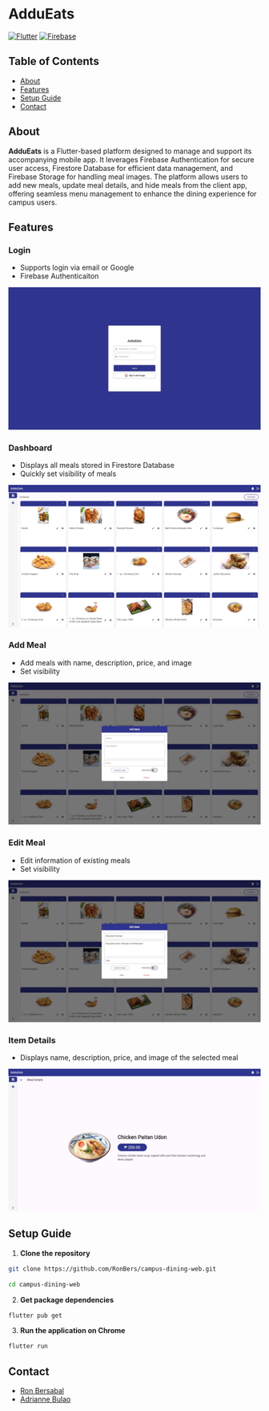 # AdduEats

[![Flutter](https://img.shields.io/badge/Flutter-02569B?style=for-the-badge&logo=flutter)](https://flutter.dev/)
[![Firebase](https://img.shields.io/badge/Firebase-DD2C00?style=for-the-badge&logo=firebase)](https://firebase.google.com/)

## Table of Contents

- [About](#about)
- [Features](#features)
- [Setup Guide](#setup-guide)
- [Contact](#contact)

## About

**AdduEats** is a Flutter-based platform designed to manage and support its accompanying mobile app. It leverages Firebase Authentication for secure user access, Firestore Database for efficient data management, and Firebase Storage for handling meal images. The platform allows users to add new meals, update meal details, and hide meals from the client app, offering seamless menu management to enhance the dining experience for campus users.

## Features

### Login

- Supports login via email or Google
- Firebase Authenticaiton

![Login Screen](./assets/readme/login.jpg)

### Dashboard

- Displays all meals stored in Firestore Database
- Quickly set visibility of meals

![Dashboard](./assets/readme/dashboard.jpg)

### Add Meal

- Add meals with name, description, price, and image
- Set visibility

![Add Meal](./assets/readme/addMeal.jpg)

### Edit Meal

- Edit information of existing meals
- Set visibility

![Edit Meal](./assets/readme/editMeal.jpg)

### Item Details

- Displays name, description, price, and image of the selected meal

![Item Details Screen](./assets/readme/item_details.jpg)

## Setup Guide

1. **Clone the repository**

```bash
git clone https://github.com/RonBers/campus-dining-web.git
```

```bash
cd campus-dining-web
```

2. **Get package dependencies**

```bash
flutter pub get
```

3. **Run the application on Chrome**

```bash
flutter run
```

## Contact

- [Ron Bersabal](https://github.com/RonBers)
- [Adrianne Bulao](https://github.com/adriannebulao)
